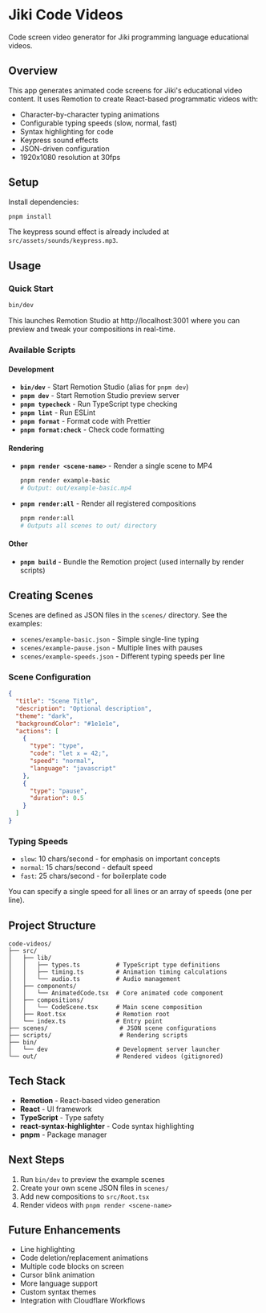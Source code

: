 # Jiki Code Videos

Code screen video generator for Jiki programming language educational videos.

## Overview

This app generates animated code screens for Jiki's educational video content. It uses Remotion to create React-based programmatic videos with:

- Character-by-character typing animations
- Configurable typing speeds (slow, normal, fast)
- Syntax highlighting for code
- Keypress sound effects
- JSON-driven configuration
- 1920x1080 resolution at 30fps

## Setup

Install dependencies:

```bash
pnpm install
```

The keypress sound effect is already included at `src/assets/sounds/keypress.mp3`.

## Usage

### Quick Start

```bash
bin/dev
```

This launches Remotion Studio at http://localhost:3001 where you can preview and tweak your compositions in real-time.

### Available Scripts

#### Development

- **`bin/dev`** - Start Remotion Studio (alias for `pnpm dev`)
- **`pnpm dev`** - Start Remotion Studio preview server
- **`pnpm typecheck`** - Run TypeScript type checking
- **`pnpm lint`** - Run ESLint
- **`pnpm format`** - Format code with Prettier
- **`pnpm format:check`** - Check code formatting

#### Rendering

- **`pnpm render <scene-name>`** - Render a single scene to MP4

  ```bash
  pnpm render example-basic
  # Output: out/example-basic.mp4
  ```

- **`pnpm render:all`** - Render all registered compositions
  ```bash
  pnpm render:all
  # Outputs all scenes to out/ directory
  ```

#### Other

- **`pnpm build`** - Bundle the Remotion project (used internally by render scripts)

## Creating Scenes

Scenes are defined as JSON files in the `scenes/` directory. See the examples:

- `scenes/example-basic.json` - Simple single-line typing
- `scenes/example-pause.json` - Multiple lines with pauses
- `scenes/example-speeds.json` - Different typing speeds per line

### Scene Configuration

```json
{
  "title": "Scene Title",
  "description": "Optional description",
  "theme": "dark",
  "backgroundColor": "#1e1e1e",
  "actions": [
    {
      "type": "type",
      "code": "let x = 42;",
      "speed": "normal",
      "language": "javascript"
    },
    {
      "type": "pause",
      "duration": 0.5
    }
  ]
}
```

### Typing Speeds

- `slow`: 10 chars/second - for emphasis on important concepts
- `normal`: 15 chars/second - default speed
- `fast`: 25 chars/second - for boilerplate code

You can specify a single speed for all lines or an array of speeds (one per line).

## Project Structure

```
code-videos/
├── src/
│   ├── lib/
│   │   ├── types.ts          # TypeScript type definitions
│   │   ├── timing.ts         # Animation timing calculations
│   │   └── audio.ts          # Audio management
│   ├── components/
│   │   └── AnimatedCode.tsx  # Core animated code component
│   ├── compositions/
│   │   └── CodeScene.tsx     # Main scene composition
│   ├── Root.tsx              # Remotion root
│   └── index.ts              # Entry point
├── scenes/                    # JSON scene configurations
├── scripts/                   # Rendering scripts
├── bin/
│   └── dev                   # Development server launcher
└── out/                      # Rendered videos (gitignored)
```

## Tech Stack

- **Remotion** - React-based video generation
- **React** - UI framework
- **TypeScript** - Type safety
- **react-syntax-highlighter** - Code syntax highlighting
- **pnpm** - Package manager

## Next Steps

1. Run `bin/dev` to preview the example scenes
2. Create your own scene JSON files in `scenes/`
3. Add new compositions to `src/Root.tsx`
4. Render videos with `pnpm render <scene-name>`

## Future Enhancements

- Line highlighting
- Code deletion/replacement animations
- Multiple code blocks on screen
- Cursor blink animation
- More language support
- Custom syntax themes
- Integration with Cloudflare Workflows
